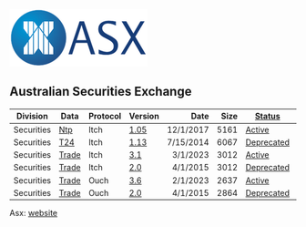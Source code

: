 [![Asx](https://github.com/Open-Markets-Initiative/Directory/blob/main/Organizations/Asx/Images/Logo.png)](https://www.asx.com.au)


## Australian Securities Exchange

| Division | Data | Protocol | Version | Date | Size | [Status][Omi.Glossary.Status] | [Testing][Omi.Glossary.Testing] | Specification |
| --- | --- | --- | --- | ---: | ---: | --- | --- | --- |
| Securities | [Ntp][Asx.Securities.Ntp.Itch.v1.05.Dissector] | Itch | [1.05][Asx.Securities.Ntp.Itch.v1.05.Dissector] | 12/1/2017 | 5161 | [Active][Omi.Glossary.Status.Active] | [Verified][Omi.Glossary.Testing.Verified] | [url][Asx.Securities.Ntp.Itch.v1.05.Url] - [pdf][Asx.Securities.Ntp.Itch.v1.05.Pdf] |
| Securities | [T24][Asx.Securities.T24.Itch.v1.13.Dissector] | Itch | [1.13][Asx.Securities.T24.Itch.v1.13.Dissector] | 7/15/2014 | 6067 | [Deprecated][Omi.Glossary.Status.Deprecated] | [Untested][Omi.Glossary.Testing.Untested] | [pdf][Asx.Securities.T24.Itch.v1.13.Pdf] |
| Securities | [Trade][Asx.Securities.Trade.Itch.v3.1.Dissector] | Itch | [3.1][Asx.Securities.Trade.Itch.v3.1.Dissector] | 3/1/2023 | 3012 | [Active][Omi.Glossary.Status.Active] | [Untested][Omi.Glossary.Testing.Untested] | [url][Asx.Securities.Trade.Itch.v3.1.Url] - [pdf][Asx.Securities.Trade.Itch.v3.1.Pdf] |
| Securities | [Trade][Asx.Securities.Trade.Itch.v2.0.Dissector] | Itch | [2.0][Asx.Securities.Trade.Itch.v2.0.Dissector] | 4/1/2015 | 3012 | [Deprecated][Omi.Glossary.Status.Deprecated] | [Untested][Omi.Glossary.Testing.Untested] | [pdf][Asx.Securities.Trade.Itch.v2.0.Pdf] |
| Securities | [Trade][Asx.Securities.Trade.Ouch.v3.6.Dissector] | Ouch | [3.6][Asx.Securities.Trade.Ouch.v3.6.Dissector] | 2/1/2023 | 2637 | [Active][Omi.Glossary.Status.Active] | [Untested][Omi.Glossary.Testing.Untested] | [url][Asx.Securities.Trade.Ouch.v3.6.Url] - [pdf][Asx.Securities.Trade.Ouch.v3.6.Pdf] |
| Securities | [Trade][Asx.Securities.Trade.Ouch.v2.0.Dissector] | Ouch | [2.0][Asx.Securities.Trade.Ouch.v2.0.Dissector] | 4/1/2015 | 2864 | [Deprecated][Omi.Glossary.Status.Deprecated] | [Untested][Omi.Glossary.Testing.Untested] | [pdf][Asx.Securities.Trade.Ouch.v2.0.Pdf] |


Asx: [website](https://www.asx.com.au "Go to Australian Securities Exchange")


[Omi.Glossary.Status]: https://github.com/Open-Markets-Initiative/Directory/blob/main/Glossary/Status.md "Protocol Deployment Status"
[Omi.Glossary.Status.Active]: https://github.com/Open-Markets-Initiative/Directory/blob/main/Glossary/Status.md "Deployment Status: Protocol is in active production"
[Omi.Glossary.Status.Deprecated]: https://github.com/Open-Markets-Initiative/Directory/blob/main/Glossary/Status.md "Deployment Status: Protocol is no longer in active use"
[Omi.Glossary.Status.Future]: https://github.com/Open-Markets-Initiative/Directory/blob/main/Glossary/Status.md "Deployment Status: Protocol is not yet deployed to an active production environment"
[Omi.Glossary.Status.Unknown]: https://github.com/Open-Markets-Initiative/Directory/blob/main/Glossary/Status.md "Deployment Status: Protocol deployment status is unknown"
[Omi.Glossary.Status.Header]: https://github.com/Open-Markets-Initiative/Directory/blob/main/Glossary/Status.md "Deployment Status: Header only protocol provided for debugging"
[Omi.Glossary.Testing]: https://github.com/Open-Markets-Initiative/Directory/blob/main/Glossary/Testing.md "Protocol Testing Status"
[Omi.Glossary.Testing.Verified]: https://github.com/Open-Markets-Initiative/Directory/blob/main/Glossary/Testing.md "Testing Status: Protocol has been tested on live data"
[Omi.Glossary.Testing.Incomplete]: https://github.com/Open-Markets-Initiative/Directory/blob/main/Glossary/Testing.md "Testing Status: Protocol has been tested on live data but contains known issues"
[Omi.Glossary.Testing.Beta]: https://github.com/Open-Markets-Initiative/Directory/blob/main/Glossary/Testing.md "Testing Status: Protocol has not been tested and structure is speculative"
[Omi.Glossary.Testing.Untested]: https://github.com/Open-Markets-Initiative/Directory/blob/main/Glossary/Testing.md "Testing Status: Protocol has not been tested on live data"

[Asx.Securities.T24.Itch.v1.13.Dissector]: https://github.com/Open-Markets-Initiative/wireshark-lua/blob/main/Asx/Asx.Securities.T24.Itch.v1.13.Script.Dissector.lua "Asx Securities T24 Itch v1.13 Wireshark Dissector"
[Asx.Securities.T24.Itch.v1.13.Pdf]: https://github.com/Open-Markets-Initiative/Directory/blob/main/Organizations/Asx/Specifications/Asx.Securities.T24.Itch.v1.13.pdf "Australian Securities Exchange 1.13 Pdf"
[Asx.Securities.Ntp.Itch.v1.05.Dissector]: https://github.com/Open-Markets-Initiative/wireshark-lua/blob/main/Asx/Asx.Securities.Ntp.Itch.v1.05.Script.Dissector.lua "Asx Securities Ntp Itch v1.05 Wireshark Dissector"
[Asx.Securities.Ntp.Itch.v1.05.Url]: https://asxonline.com/public/landing-pages/ntp-document-library.html "Australian Securities Exchange 1.05 Url"
[Asx.Securities.Ntp.Itch.v1.05.Pdf]: https://github.com/Open-Markets-Initiative/Directory/blob/main/Organizations/Asx/Specifications/Asx.Securities.Ntp.Itch.v1.05.pdf "Australian Securities Exchange 1.05 Pdf"
[Asx.Securities.Trade.Itch.v2.0.Dissector]: https://github.com/Open-Markets-Initiative/wireshark-lua/blob/main/Asx/Asx.Securities.Trade.Itch.v2.0.Script.Dissector.lua "Asx Securities Trade Itch v2.0 Wireshark Dissector"
[Asx.Securities.Trade.Itch.v2.0.Pdf]: https://github.com/Open-Markets-Initiative/Directory/blob/main/Organizations/Asx/Specifications/Asx.Securities.Trade.Itch.v2.0.pdf "Australian Securities Exchange 2.0 Pdf"
[Asx.Securities.Trade.Itch.v3.1.Dissector]: https://github.com/Open-Markets-Initiative/wireshark-lua/blob/main/Asx/Asx.Securities.Trade.Itch.v3.1.Script.Dissector.lua "Asx Securities Trade Itch v3.1 Wireshark Dissector"
[Asx.Securities.Trade.Itch.v3.1.Url]: https://asxonline.com/public/documents/asx-trade-technical-library.html "Australian Securities Exchange 3.1 Url"
[Asx.Securities.Trade.Itch.v3.1.Pdf]: https://github.com/Open-Markets-Initiative/Directory/blob/main/Organizations/Asx/Specifications/Asx.Securities.Trade.Itch.v3.1.pdf "Australian Securities Exchange 3.1 Pdf"
[Asx.Securities.Trade.Ouch.v2.0.Dissector]: https://github.com/Open-Markets-Initiative/wireshark-lua/blob/main/Asx/Asx.Securities.Trade.Ouch.v2.0.Script.Dissector.lua "Asx Securities Trade Ouch v2.0 Wireshark Dissector"
[Asx.Securities.Trade.Ouch.v2.0.Pdf]: https://github.com/Open-Markets-Initiative/Directory/blob/main/Organizations/Asx/Specifications/Asx.Securities.Trade.Ouch.v2.0.pdf "Australian Securities Exchange 2.0 Pdf"
[Asx.Securities.Trade.Ouch.v3.6.Dissector]: https://github.com/Open-Markets-Initiative/wireshark-lua/blob/main/Asx/Asx.Securities.Trade.Ouch.v3.6.Script.Dissector.lua "Asx Securities Trade Ouch v3.6 Wireshark Dissector"
[Asx.Securities.Trade.Ouch.v3.6.Url]: https://asxonline.com/public/documents/asx-trade-technical-library.html "Australian Securities Exchange 3.6 Url"
[Asx.Securities.Trade.Ouch.v3.6.Pdf]: https://github.com/Open-Markets-Initiative/Directory/blob/main/Organizations/Asx/Specifications/Asx.Securities.Trade.Ouch.v3.6.pdf "Australian Securities Exchange 3.6 Pdf"
